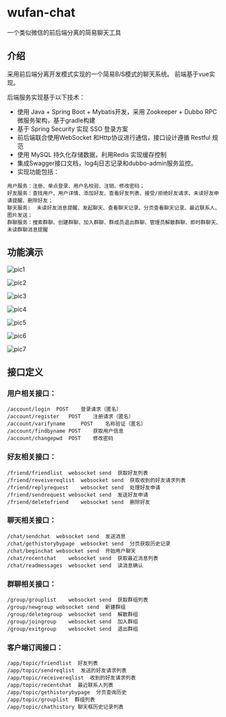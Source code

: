 # wufan-chat
一个类似微信的前后端分离的简易聊天工具


## 介绍
采用前后端分离开发模式实现的一个简易B/S模式的聊天系统。
前端基于vue实现。

后端服务实现基于以下技术：

- 使用 Java + Spring Boot + Mybatis开发，采用 Zookeeper + Dubbo RPC 微服务架构，基于gradle构建
- 基于 Spring Security 实现 SSO 登录方案
- 前后端联合使用WebSocket 和Http协议进行通信，接口设计遵循 Restful 规范
- 使用 MySQL 持久化存储数据，利用Redis 实现缓存控制
- 集成Swagger接口文档，log4j日志记录和dubbo-admin服务监控。
- 实现功能包括：

```
用户服务：注册、单点登录、用户名校验、注销、修改密码；
好友服务：查找用户、用户详情、添加好友、查看好友列表、接受/拒绝好友请求、未读好友申请提醒、删除好友；
聊天服务:  未读好友消息提醒、发起聊天、查看聊天记录、分页查看聊天记录、最近联系人、图片发送；
群聊服务：搜索群聊、创建群聊、加入群聊、群成员退出群聊、管理员解散群聊、即时群聊天、未读群聊消息提醒
```

## 功能演示

![pic1](https://s2.ax1x.com/2019/10/16/KFcSd1.gif)

![pic2](https://s2.ax1x.com/2019/10/16/KFc6m9.gif)

![pic3](https://s2.ax1x.com/2019/10/16/KFcH0A.gif)

![pic4](https://s2.ax1x.com/2019/10/16/KFcLkt.gif)

![pic5](https://s2.ax1x.com/2019/10/16/KFg9mj.gif)

![pic6](https://s2.ax1x.com/2019/10/16/KFgC0s.gif)

![pic7](https://s2.ax1x.com/2019/10/16/KFgP7n.gif)

## 接口定义

### 用户相关接口：
```
/account/login	POST	登录请求（匿名）
/account/register	POST	注册请求（匿名）
/account/varifyname 	POST	名称验证（匿名）
/account/findbyname	POST	获取用户信息
/account/changepwd	POST	修改密码
```

### 好友相关接口：
```
/friend/friendlist	websocket send	获取好友列表
/friend/reveivereqlist	websocket send	获取收到的好友请求列表
/friend/replyrequest 	websocket send	处理好友申请
/friend/sendrequest	websocket send	发送好友申请
/friend/deletefriend	websocket send	删除好友
```

### 聊天相关接口：
```
/chat/sendchat	websocket send	发送消息
/chat/gethistorybypage	websocket send	分页获取历史记录
/chat/beginchat	websocket send	开始用户聊天
/chat/recentchat	websocket send	获取最近消息列表
/chat/readmessages	websocket send	读消息确认
```

### 群聊相关接口：
```
/group/grouplist	websocket send	获取群组列表
/group/newgroup	websocket send	新建群组
/group/deletegroup	websocket send	解散群组
/group/joingroup	websocket send	加入群组
/group/exitgroup	websocket send	退出群组
```

### 客户端订阅接口：
```
/app/topic/friendlist  好友列表
/app/topic/sendreqlist  发送的好友请求列表
/app/topic/receivereqlist  收到的好友请求列表
/app/topic/recentchat  最近联系人列表
/app/topic/gethistorybypage  分页查询历史 
/app/topic/grouplist  群组列表
/app/topic/chathistory 聊天框历史记录列表
```

